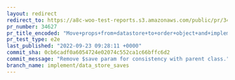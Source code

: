 ```yaml
---
layout: redirect
redirect_to: https://a8c-woo-test-reports.s3.amazonaws.com/public/pr/34627/e2e/index.html
pr_number: 34627
pr_title_encoded: "Move+props+from+datastore+to+order+object+and+implement+%24save+params+for+DataStore"
pr_test_type: e2e
last_published: "2022-09-23 09:28:11 +0000"
commit_sha: 0cb6cadf0a6054724e02074c552ca1c66bffc6d2
commit_message: "Remove $save param for consistency with parent class."
branch_name: implement/data_store_saves
---
```

